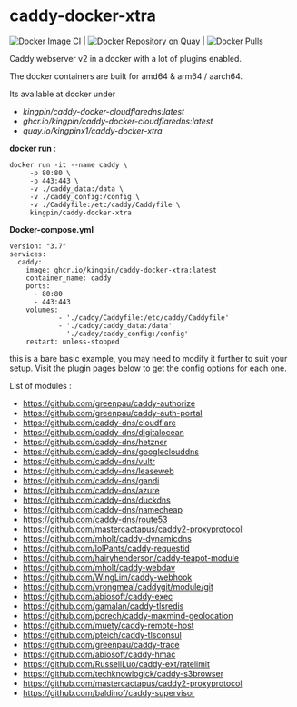 
# caddy-docker-xtra

[![Docker Image CI](https://github.com/KingPin/caddy-docker-xtra/actions/workflows/docker-publish.yml/badge.svg?branch=main)](https://github.com/KingPin/caddy-docker-xtra/actions/workflows/docker-publish.yml) | 
[![Docker Repository on Quay](https://quay.io/repository/kingpinx1/caddy-docker-xtra/status "Docker Repository on Quay")](https://quay.io/repository/kingpinx1/caddy-docker-xtra) | ![Docker Pulls](https://img.shields.io/docker/pulls/kingpin/caddy-docker-xtra)

Caddy webserver v2 in a docker with a lot of plugins enabled. 

The docker containers are built for amd64 & arm64 / aarch64. 

Its available at docker under 
* *kingpin/caddy-docker-cloudflaredns:latest*
* *ghcr.io/kingpin/caddy-docker-cloudflaredns:latest* 
* *quay.io/kingpinx1/caddy-docker-xtra*

**docker run** : 

    docker run -it --name caddy \
         -p 80:80 \
         -p 443:443 \
         -v ./caddy_data:/data \
         -v ./caddy_config:/config \
         -v ./Caddyfile:/etc/caddy/Caddyfile \
         kingpin/caddy-docker-xtra

**Docker-compose.yml**

    version: "3.7"
    services:
      caddy:
        image: ghcr.io/kingpin/caddy-docker-xtra:latest
        container_name: caddy
        ports:
          - 80:80
          - 443:443
        volumes:
                - './caddy/Caddyfile:/etc/caddy/Caddyfile'
                - './caddy/caddy_data:/data'
                - './caddy/caddy_config:/config'
        restart: unless-stopped


this is a bare basic example, you may need to modify it further to suit your setup. Visit the plugin pages below to get the config options for each one.

List of modules : 


* https://github.com/greenpau/caddy-authorize
* https://github.com/greenpau/caddy-auth-portal
* https://github.com/caddy-dns/cloudflare
* https://github.com/caddy-dns/digitalocean
* https://github.com/caddy-dns/hetzner
* https://github.com/caddy-dns/googleclouddns
* https://github.com/caddy-dns/vultr
* https://github.com/caddy-dns/leaseweb
* https://github.com/caddy-dns/gandi
* https://github.com/caddy-dns/azure
* https://github.com/caddy-dns/duckdns
* https://github.com/caddy-dns/namecheap
* https://github.com/caddy-dns/route53
* https://github.com/mastercactapus/caddy2-proxyprotocol
* https://github.com/mholt/caddy-dynamicdns
* https://github.com/lolPants/caddy-requestid
* https://github.com/hairyhenderson/caddy-teapot-module
* https://github.com/mholt/caddy-webdav
* https://github.com/WingLim/caddy-webhook
* https://github.com/vrongmeal/caddygit/module/git
* https://github.com/abiosoft/caddy-exec
* https://github.com/gamalan/caddy-tlsredis
* https://github.com/porech/caddy-maxmind-geolocation
* https://github.com/muety/caddy-remote-host
* https://github.com/pteich/caddy-tlsconsul
* https://github.com/greenpau/caddy-trace
* https://github.com/abiosoft/caddy-hmac
* https://github.com/RussellLuo/caddy-ext/ratelimit
* https://github.com/techknowlogick/caddy-s3browser
* https://github.com/mastercactapus/caddy2-proxyprotocol
* https://github.com/baldinof/caddy-supervisor

